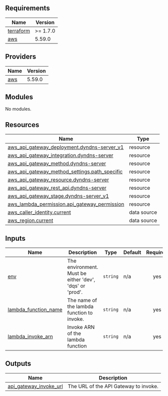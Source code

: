 <!-- BEGIN_TF_DOCS -->
## Requirements

| Name | Version |
|------|---------|
| <a name="requirement_terraform"></a> [terraform](#requirement\_terraform) | >= 1.7.0 |
| <a name="requirement_aws"></a> [aws](#requirement\_aws) | 5.59.0 |

## Providers

| Name | Version |
|------|---------|
| <a name="provider_aws"></a> [aws](#provider\_aws) | 5.59.0 |

## Modules

No modules.

## Resources

| Name | Type |
|------|------|
| [aws_api_gateway_deployment.dyndns-server_v1](https://registry.terraform.io/providers/hashicorp/aws/5.59.0/docs/resources/api_gateway_deployment) | resource |
| [aws_api_gateway_integration.dyndns-server](https://registry.terraform.io/providers/hashicorp/aws/5.59.0/docs/resources/api_gateway_integration) | resource |
| [aws_api_gateway_method.dyndns-server](https://registry.terraform.io/providers/hashicorp/aws/5.59.0/docs/resources/api_gateway_method) | resource |
| [aws_api_gateway_method_settings.path_specific](https://registry.terraform.io/providers/hashicorp/aws/5.59.0/docs/resources/api_gateway_method_settings) | resource |
| [aws_api_gateway_resource.dyndns-server](https://registry.terraform.io/providers/hashicorp/aws/5.59.0/docs/resources/api_gateway_resource) | resource |
| [aws_api_gateway_rest_api.dyndns-server](https://registry.terraform.io/providers/hashicorp/aws/5.59.0/docs/resources/api_gateway_rest_api) | resource |
| [aws_api_gateway_stage.dyndns-server_v1](https://registry.terraform.io/providers/hashicorp/aws/5.59.0/docs/resources/api_gateway_stage) | resource |
| [aws_lambda_permission.api_gateway_permission](https://registry.terraform.io/providers/hashicorp/aws/5.59.0/docs/resources/lambda_permission) | resource |
| [aws_caller_identity.current](https://registry.terraform.io/providers/hashicorp/aws/5.59.0/docs/data-sources/caller_identity) | data source |
| [aws_region.current](https://registry.terraform.io/providers/hashicorp/aws/5.59.0/docs/data-sources/region) | data source |

## Inputs

| Name | Description | Type | Default | Required |
|------|-------------|------|---------|:--------:|
| <a name="input_env"></a> [env](#input\_env) | The environment. Must be either 'dev', 'dqs' or 'prod'. | `string` | n/a | yes |
| <a name="input_lambda_function_name"></a> [lambda\_function\_name](#input\_lambda\_function\_name) | The name of the lambda function to invoke. | `string` | n/a | yes |
| <a name="input_lambda_invoke_arn"></a> [lambda\_invoke\_arn](#input\_lambda\_invoke\_arn) | Invoke ARN of the lambda function | `string` | n/a | yes |

## Outputs

| Name | Description |
|------|-------------|
| <a name="output_api_gateway_invoke_url"></a> [api\_gateway\_invoke\_url](#output\_api\_gateway\_invoke\_url) | The URL of the API Gateway to invoke. |
<!-- END_TF_DOCS -->